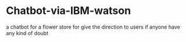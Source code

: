 # Chatbot-via-IBM-watson
a chatbot for a flower store for give the direction to users if anyone have any kind of doubt
